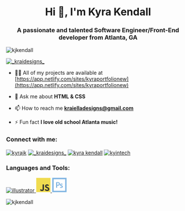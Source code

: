 <h1 align="center">Hi 👋, I'm Kyra Kendall</h1>
<h3 align="center">A passionate and talented Software Engineer/Front-End developer from Atlanta, GA</h3>

<p align="left"> <img src="https://komarev.com/ghpvc/?username=kjkendall&label=Profile%20views&color=0e75b6&style=flat" alt="kjkendall" /> </p>

<p align="left"> <a href="https://twitter.com/_kraidesigns_" target="blank"><img src="https://img.shields.io/twitter/follow/_kraidesigns_?logo=twitter&style=for-the-badge" alt="_kraidesigns_" /></a> </p>

- 👨‍💻 All of my projects are available at [https://app.netlify.com/sites/kyraportfolionew](https://app.netlify.com/sites/kyraportfolionew)

- 💬 Ask me about **HTML & CSS**

- 📫 How to reach me **kraielladesigns@gmail.com**

- ⚡ Fun fact **I love old school Atlanta music!**

<h3 align="left">Connect with me:</h3>
<p align="left">
<a href="https://codepen.io/kyrajk" target="blank"><img align="center" src="https://raw.githubusercontent.com/rahuldkjain/github-profile-readme-generator/master/src/images/icons/Social/codepen.svg" alt="kyrajk" height="30" width="40" /></a>
<a href="https://twitter.com/_kraidesigns_" target="blank"><img align="center" src="https://raw.githubusercontent.com/rahuldkjain/github-profile-readme-generator/master/src/images/icons/Social/twitter.svg" alt="_kraidesigns_" height="30" width="40" /></a>
<a href="https://linkedin.com/in/kyra kendall" target="blank"><img align="center" src="https://raw.githubusercontent.com/rahuldkjain/github-profile-readme-generator/master/src/images/icons/Social/linked-in-alt.svg" alt="kyra kendall" height="30" width="40" /></a>
<a href="https://instagram.com/kyintech" target="blank"><img align="center" src="https://raw.githubusercontent.com/rahuldkjain/github-profile-readme-generator/master/src/images/icons/Social/instagram.svg" alt="kyintech" height="30" width="40" /></a>
</p>

<h3 align="left">Languages and Tools:</h3>
<p align="left"> <a href="https://www.adobe.com/in/products/illustrator.html" target="_blank" rel="noreferrer"> <img src="https://www.vectorlogo.zone/logos/adobe_illustrator/adobe_illustrator-icon.svg" alt="illustrator" width="40" height="40"/> </a> <a href="https://developer.mozilla.org/en-US/docs/Web/JavaScript" target="_blank" rel="noreferrer"> <img src="https://raw.githubusercontent.com/devicons/devicon/master/icons/javascript/javascript-original.svg" alt="javascript" width="40" height="40"/> </a> <a href="https://www.photoshop.com/en" target="_blank" rel="noreferrer"> <img src="https://raw.githubusercontent.com/devicons/devicon/master/icons/photoshop/photoshop-line.svg" alt="photoshop" width="40" height="40"/> </a> </p>

<p><img align="center" src="https://github-readme-stats.vercel.app/api/top-langs?username=kjkendall&show_icons=true&locale=en&layout=compact" alt="kjkendall" /></p>

